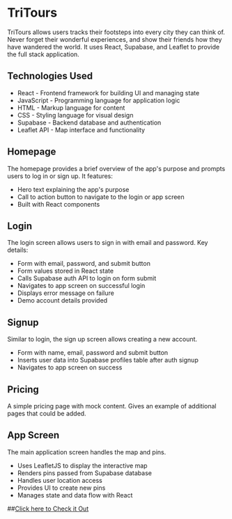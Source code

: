

# TriTours

TriTours allows users tracks their footsteps into every city they can think of. Never forget their wonderful experiences, and show their friends how they have wandered the world. It uses React, Supabase, and Leaflet to provide the full stack application.

## Technologies Used

- React - Frontend framework for building UI and managing state
- JavaScript - Programming language for application logic  
- HTML - Markup language for content
- CSS - Styling language for visual design
- Supabase - Backend database and authentication
- Leaflet API - Map interface and functionality

## Homepage

The homepage provides a brief overview of the app's purpose and prompts users to log in or sign up. It features:

- Hero text explaining the app's purpose  
- Call to action button to navigate to the login or app screen
- Built with React components

## Login

The login screen allows users to sign in with email and password. Key details:

- Form with email, password, and submit button
- Form values stored in React state
- Calls Supabase auth API to login on form submit
- Navigates to app screen on successful login  
- Displays error message on failure
- Demo account details provided

## Signup 

Similar to login, the sign up screen allows creating a new account.

- Form with name, email, password and submit button
- Inserts user data into Supabase profiles table after auth signup
- Navigates to app screen on success

## Pricing

A simple pricing page with mock content. Gives an example of additional pages that could be added.

## App Screen

The main application screen handles the map and pins.

- Uses LeafletJS to display the interactive map
- Renders pins passed from Supabase database  
- Handles user location access
- Provides UI to create new pins
- Manages state and data flow with React

##[Click here to Check it Out](https://tritours.netlify.app/)


